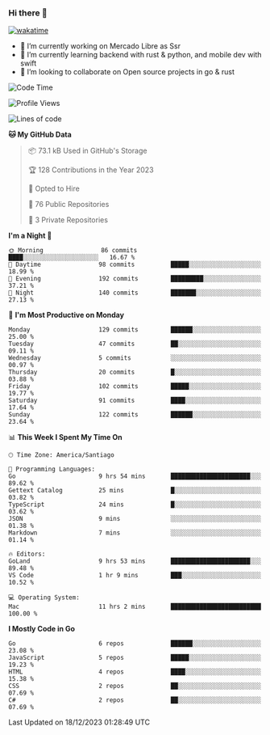 ### Hi there 👋

[![wakatime](https://wakatime.com/badge/user/330beacb-fb27-4e32-bc38-f8f521bcf832.svg)](https://wakatime.com/@330beacb-fb27-4e32-bc38-f8f521bcf832)

- 🔭 I’m currently working on Mercado Libre as Ssr
- 🌱 I’m currently learning backend with rust & python, and mobile dev with swift
- 👯 I’m looking to collaborate on Open source projects in go & rust

<!--START_SECTION:waka-->
![Code Time](http://img.shields.io/badge/Code%20Time-468%20hrs%2038%20mins-blue)

![Profile Views](http://img.shields.io/badge/Profile%20Views-0-blue)

![Lines of code](https://img.shields.io/badge/From%20Hello%20World%20I%27ve%20Written-3.5%20million%20lines%20of%20code-blue)

**🐱 My GitHub Data** 

> 📦 73.1 kB Used in GitHub's Storage 
 > 
> 🏆 128 Contributions in the Year 2023
 > 
> 💼 Opted to Hire
 > 
> 📜 76 Public Repositories 
 > 
> 🔑 3 Private Repositories 
 > 
**I'm a Night 🦉** 

```text
🌞 Morning                86 commits          ████░░░░░░░░░░░░░░░░░░░░░   16.67 % 
🌆 Daytime                98 commits          █████░░░░░░░░░░░░░░░░░░░░   18.99 % 
🌃 Evening                192 commits         █████████░░░░░░░░░░░░░░░░   37.21 % 
🌙 Night                  140 commits         ███████░░░░░░░░░░░░░░░░░░   27.13 % 
```
📅 **I'm Most Productive on Monday** 

```text
Monday                   129 commits         ██████░░░░░░░░░░░░░░░░░░░   25.00 % 
Tuesday                  47 commits          ██░░░░░░░░░░░░░░░░░░░░░░░   09.11 % 
Wednesday                5 commits           ░░░░░░░░░░░░░░░░░░░░░░░░░   00.97 % 
Thursday                 20 commits          █░░░░░░░░░░░░░░░░░░░░░░░░   03.88 % 
Friday                   102 commits         █████░░░░░░░░░░░░░░░░░░░░   19.77 % 
Saturday                 91 commits          ████░░░░░░░░░░░░░░░░░░░░░   17.64 % 
Sunday                   122 commits         ██████░░░░░░░░░░░░░░░░░░░   23.64 % 
```


📊 **This Week I Spent My Time On** 

```text
🕑︎ Time Zone: America/Santiago

💬 Programming Languages: 
Go                       9 hrs 54 mins       ██████████████████████░░░   89.62 % 
Gettext Catalog          25 mins             █░░░░░░░░░░░░░░░░░░░░░░░░   03.82 % 
TypeScript               24 mins             █░░░░░░░░░░░░░░░░░░░░░░░░   03.62 % 
JSON                     9 mins              ░░░░░░░░░░░░░░░░░░░░░░░░░   01.38 % 
Markdown                 7 mins              ░░░░░░░░░░░░░░░░░░░░░░░░░   01.14 % 

🔥 Editors: 
GoLand                   9 hrs 53 mins       ██████████████████████░░░   89.48 % 
VS Code                  1 hr 9 mins         ███░░░░░░░░░░░░░░░░░░░░░░   10.52 % 

💻 Operating System: 
Mac                      11 hrs 2 mins       █████████████████████████   100.00 % 
```

**I Mostly Code in Go** 

```text
Go                       6 repos             ██████░░░░░░░░░░░░░░░░░░░   23.08 % 
JavaScript               5 repos             █████░░░░░░░░░░░░░░░░░░░░   19.23 % 
HTML                     4 repos             ████░░░░░░░░░░░░░░░░░░░░░   15.38 % 
CSS                      2 repos             ██░░░░░░░░░░░░░░░░░░░░░░░   07.69 % 
C#                       2 repos             ██░░░░░░░░░░░░░░░░░░░░░░░   07.69 % 
```




 Last Updated on 18/12/2023 01:28:49 UTC
<!--END_SECTION:waka-->
